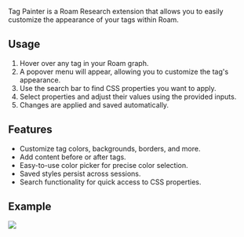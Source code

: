 Tag Painter is a Roam Research extension that allows you to easily customize the appearance of your tags within Roam.

## Usage

1. Hover over any tag in your Roam graph.
2. A popover menu will appear, allowing you to customize the tag's appearance.
3. Use the search bar to find CSS properties you want to apply.
4. Select properties and adjust their values using the provided inputs.
5. Changes are applied and saved automatically.

## Features

- Customize tag colors, backgrounds, borders, and more.
- Add content before or after tags.
- Easy-to-use color picker for precise color selection.
- Saved styles persist across sessions.
- Search functionality for quick access to CSS properties.

## Example

<img src="https://example.com/tag-painter-screenshot.png" max-width="400"></img>